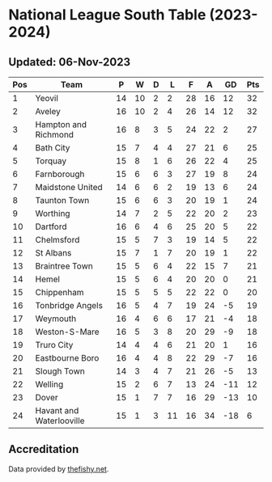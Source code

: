 # National League South Table (2023-2024)
## Updated: 06-Nov-2023

| Pos | Team | P | W | D | L | F | A | GD | Pts |
| --- | --- | --- | --- | --- | --- | --- | --- | --- | --- |
| 1 | Yeovil | 14 | 10 | 2 | 2 | 28 | 16 | 12 | 32 |
| 2 | Aveley | 16 | 10 | 2 | 4 | 26 | 14 | 12 | 32 |
| 3 | Hampton and Richmond | 16 | 8 | 3 | 5 | 24 | 22 | 2 | 27 |
| 4 | Bath City | 15 | 7 | 4 | 4 | 27 | 21 | 6 | 25 |
| 5 | Torquay | 15 | 8 | 1 | 6 | 26 | 22 | 4 | 25 |
| 6 | Farnborough | 15 | 6 | 6 | 3 | 27 | 19 | 8 | 24 |
| 7 | Maidstone United | 14 | 6 | 6 | 2 | 19 | 13 | 6 | 24 |
| 8 | Taunton Town | 15 | 6 | 6 | 3 | 20 | 19 | 1 | 24 |
| 9 | Worthing | 14 | 7 | 2 | 5 | 22 | 20 | 2 | 23 |
| 10 | Dartford | 16 | 6 | 4 | 6 | 25 | 20 | 5 | 22 |
| 11 | Chelmsford | 15 | 5 | 7 | 3 | 19 | 14 | 5 | 22 |
| 12 | St Albans | 15 | 7 | 1 | 7 | 20 | 19 | 1 | 22 |
| 13 | Braintree Town | 15 | 5 | 6 | 4 | 22 | 15 | 7 | 21 |
| 14 | Hemel | 15 | 5 | 6 | 4 | 20 | 20 | 0 | 21 |
| 15 | Chippenham | 15 | 5 | 5 | 5 | 22 | 22 | 0 | 20 |
| 16 | Tonbridge Angels | 16 | 5 | 4 | 7 | 19 | 24 | -5 | 19 |
| 17 | Weymouth | 16 | 4 | 6 | 6 | 17 | 21 | -4 | 18 |
| 18 | Weston-S-Mare | 16 | 5 | 3 | 8 | 20 | 29 | -9 | 18 |
| 19 | Truro City | 14 | 4 | 4 | 6 | 21 | 20 | 1 | 16 |
| 20 | Eastbourne Boro | 16 | 4 | 4 | 8 | 22 | 29 | -7 | 16 |
| 21 | Slough Town | 14 | 3 | 4 | 7 | 21 | 26 | -5 | 13 |
| 22 | Welling | 15 | 2 | 6 | 7 | 13 | 24 | -11 | 12 |
| 23 | Dover | 15 | 1 | 7 | 7 | 16 | 29 | -13 | 10 |
| 24 | Havant and Waterlooville | 15 | 1 | 3 | 11 | 16 | 34 | -18 | 6 |

## Accreditation 

Data provided by [thefishy.net](https://www.thefishy.net/).